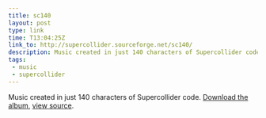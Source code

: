 ```yaml
---
title: sc140
layout: post
type: link
time: T13:04:25Z
link_to: http://supercollider.sourceforge.net/sc140/
description: Music created in just 140 characters of Supercollider code.
tags:
 - music
 - supercollider
---
```

Music created in just 140 characters of Supercollider code. [Download the album][1], [view source][2].

[1]:http://www.archive.org/download/sc140/sc140_vbr_mp3.zip "79MB Zip file"
[2]:http://ia311006.us.archive.org/2/items/sc140/sc140_sourcecode.txt